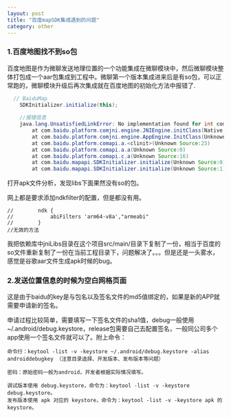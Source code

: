 ```yaml
---
layout: post
title: "百度mapSDK集成遇到的问题"
category: other
---
```


### 1.百度地图找不到so包

百度地图是作为微聊发送地理位置的一个功能集成在微聊模块中，然后微聊模块整体打包成一个aar包集成到工程中。微聊第一个版本集成进来后是有so包，可以正常跑的，微聊模块升级后再次集成就在百度地图的初始化方法中报错了.
```java
  // BaiduMap
  	SDKInitializer.initialize(this);
  		
	//报错信息
    java.lang.UnsatisfiedLinkError: No implementation found for int com.baidu.platform.comjni.engine.JNIEngine.initClass(java.lang.Object, int) (tried Java_com_baidu_platform_comjni_engine_JNIEngine_initClass and Java_com_baidu_platform_comjni_engine_JNIEngine_initClass__Ljava_lang_Object_2I)
        at com.baidu.platform.comjni.engine.JNIEngine.initClass(Native Method)
        at com.baidu.platform.comjni.engine.AppEngine.InitClass(Unknown Source:6)
        at com.baidu.platform.comapi.a.<clinit>(Unknown Source:23)
        at com.baidu.platform.comapi.a.a(Unknown Source:0)
        at com.baidu.platform.comapi.c.a(Unknown Source:16)
        at com.baidu.mapapi.SDKInitializer.initialize(Unknown Source:0)
        at com.baidu.mapapi.SDKInitializer.initialize(Unknown Source:1)
```

打开apk文件分析，发现libs下面果然没有so的包。

网上都是要求添加ndkfilter的配置，但是都没有用。

```
//        ndk {
//            abiFilters 'arm64-v8a',"armeabi"
//        }
//无效的方法
```

我把依赖库中jniLibs目录在这个项目src/main/目录下复制了一份，相当于百度的so文件重新复制了一份在当前工程目录下，问题解决了。。。但是还是一头雾水，感觉是谷歌aar文件生成apk时候的bug。

### 2.发送位置信息的时候为空白网格页面

这是由于baidu的key是与包名以及签名文件的md5值绑定的，如果是新的APP就需要申请新的签名。

申请过程比较简单，需要填写一下签名文件的sha1值，debug一般使用~/.android/debug.keystore，release包需要自己去配置签名，一般同公司多个app使用一个签名文件就可以了。附上命令：

```
命令行：keytool -list -v -keystore ~/.android/debug.keystore -alias androiddebugkey （注意目录选择、开发版本、发布版本等问题）

密码：原始密码一般为android，开发者根据实际情况填写。

调试版本使用 debug.keystore，命令为：keytool -list -v -keystore debug.keystore。
发布版本使用 apk 对应的 keystore，命令为：keytool -list -v -keystore apk 的 keystore。

```

